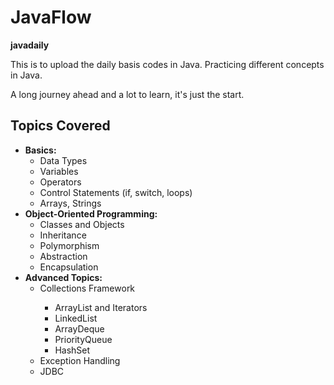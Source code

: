 <!DOCTYPE html>
<html lang="en">
<head>
    <meta charset="UTF-8">
    <meta name="viewport" content="width=device-width, initial-scale=1.0">
</head>
<body>
    <h1>JavaFlow</h1>
    <p><strong>javadaily</strong></p>
    <p>This is to upload the daily basis codes in Java. Practicing different concepts in Java.</p>
    <p>A long journey ahead and a lot to learn, it's just the start.</p>

   <h2>Topics Covered</h2>
    <ul>
        <li><strong>Basics:</strong>
            <ul>
                <li>Data Types</li>
                <li>Variables</li>
                <li>Operators</li>
                <li>Control Statements (if, switch, loops)</li>
                <li>Arrays, Strings</li>
            </ul>
        </li>
        <li><strong>Object-Oriented Programming:</strong>
            <ul>
                <li>Classes and Objects</li>
                <li>Inheritance</li>
                <li>Polymorphism</li>
                <li>Abstraction</li>
                <li>Encapsulation</li>
            </ul>
        </li>
        <li><strong>Advanced Topics:</strong>
            <ul>
                <li>Collections Framework</li>
                <ul>
                    <li>ArrayList and Iterators</li>
                    <li>LinkedList</li>
                    <li>ArrayDeque</li>
                    <li>PriorityQueue</li>
                    <li>HashSet</li>
                </ul>
                <li>Exception Handling</li>
                <li>JDBC</li>
                 </ul>
        </li>
    </ul>
 
</body>
</html>



